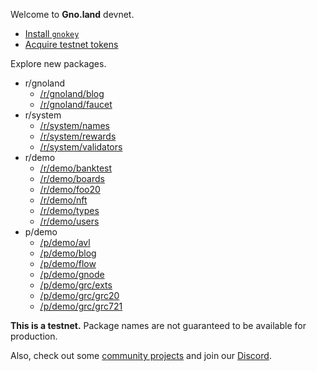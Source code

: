 Welcome to **Gno.land** devnet.

 * [Install `gnokey`](https://github.com/gnolang/gno/)
 * [Acquire testnet tokens](/faucet)

Explore new packages.

* r/gnoland
  * [/r/gnoland/blog](/r/gnoland/blog)
  * [/r/gnoland/faucet](/r/gnoland/faucet)
* r/system
  * [/r/system/names](/r/system/names)
  * [/r/system/rewards](/r/system/rewards)
  * [/r/system/validators](/r/system/validators)
* r/demo
  * [/r/demo/banktest](/r/demo/banktest)
  * [/r/demo/boards](/r/demo/boards)
  * [/r/demo/foo20](/r/demo/foo20)
  * [/r/demo/nft](/r/demo/nft)
  * [/r/demo/types](/r/demo/types)
  * [/r/demo/users](/r/demo/users)
* p/demo
  * [/p/demo/avl](/p/demo/avl)
  * [/p/demo/blog](/p/demo/blog)
  * [/p/demo/flow](/p/demo/flow)
  * [/p/demo/gnode](/p/demo/gnode)
  * [/p/demo/grc/exts](/p/demo/grc/exts)
  * [/p/demo/grc/grc20](/p/demo/grc/grc20)
  * [/p/demo/grc/grc721](/p/demo/grc/grc721)

**This is a testnet.**
Package names are not guaranteed to be available for production.

Also, check out some [community projects](https://github.com/gnolang/awesome-gno)
and join our [Discord](https://discord.gg/tF2X8M6cVj).